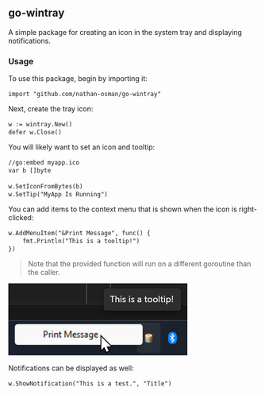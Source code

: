 ## go-wintray

A simple package for creating an icon in the system tray and displaying notifications.

### Usage

To use this package, begin by importing it:

```golang
import "github.com/nathan-osman/go-wintray"
```

Next, create the tray icon:

```golang
w := wintray.New()
defer w.Close()
```

You will likely want to set an icon and tooltip:

```golang
//go:embed myapp.ico
var b []byte

w.SetIconFromBytes(b)
w.SetTip("MyApp Is Running")
```

You can add items to the context menu that is shown when the icon is right-clicked:

```golang
w.AddMenuItem("&Print Message", func() {
    fmt.Println("This is a tooltip!")
})
```

> Note that the provided function will run on a different goroutine than the caller.

![Screenshot of example code running in the system tray](https://github.com/nathan-osman/go-wintray/blob/main/img/wintray-screenshot.png?raw=true)

Notifications can be displayed as well:

```golang
w.ShowNotification("This is a test.", "Title")
```

